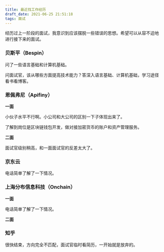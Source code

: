 ```yaml
---
title: 最近找工作经历
draft_date: 2021-06-25 21:51:18
tags: 面试
---
```


经历过上一阶段的面试，我意识到应该摆脱一些错误的思想。希望可以从容不迫地进行接下来的面试。

### 贝斯平（Bespin）

问了一些语言基础和计算机基础。

问面试官，该从哪些方面提高技术能力？答深入语言基础、计算机基础，学习途径看书看博客。

### 恩佩弗尼（Apifiny）

**一面**

小伙子水平不行啊。小公司和大公司的区别一下子体现出来了。

了解到岗位是区块链钱包开发，做对接加密货币的账户和资产管理服务。

**二面**

面试官级别稍高，和一面面试官的反差太大了。

### 京东云

电话简单了解了一下情况。

### 上海分布信息科技（Onchain）

**一面**

电话简单了解了一下情况。

**二面**



### 知乎

很快结束，方向完全不匹配，面试官临时看简历，一开始就是放弃的。


